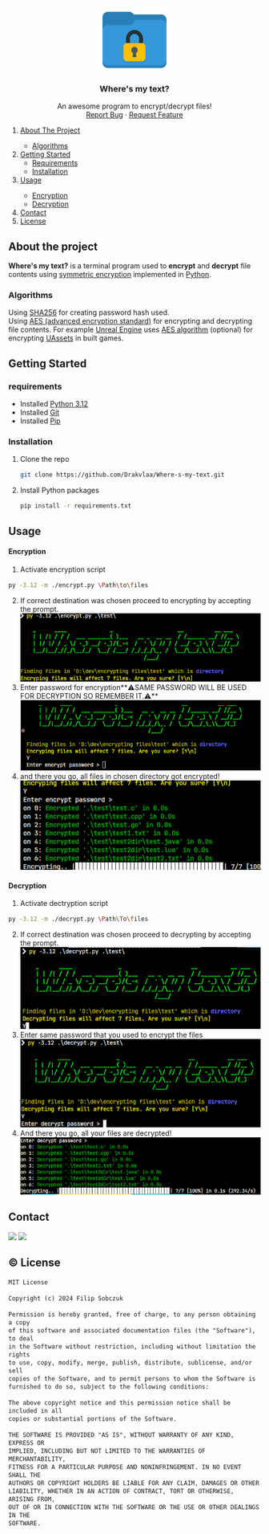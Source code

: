 <div align=center>
<a href="https://github.com/Drakvlaa/Where-s-my-text">

![logo](images/logo.png)

</a>
</div>
<h3 align=center>Where's my text?</h3>

<p align=center>
An awesome program to encrypt/decrypt files!
<br />
    <a href="https://github.com/Drakvlaa/Where-s-my-text/issues/new?labels=bug&template=bug-report---.md">Report Bug</a>
      ·
    <a href="https://github.com/Drakvlaa/Where-s-my-text/issues/new?labels=enhancement&template=feature-request---.md">Request Feature</a>
</p>

  <ol>
      <li><a href="#about-the-project">About The Project</a></li>
    <ul>
      <li><a href="#algorithms">Algorithms</a></li>
    </ul>
    <li>
      <a href="#getting-started">Getting Started</a>
      <ul>
        <li><a href="#requirements">Requirements</a></li>
        <li><a href="#installation">Installation</a></li>
      </ul>
    </li>
    <li><a href="#usage">Usage</a></li>
    <ul>
    <li><a href="#encryption">Encryption</li>
    <li><a href="#decryption">Decryption</li>
    </ul>
    <li><a href="#contact">Contact</a></li>
    <li><a href="#-license">License</a></li>
  </ol>

## About the project

**Where's my text?** is a terminal program used to **encrypt** and **decrypt** file contents using [symmetric encryption](https://en.wikipedia.org/wiki/Symmetric-key_algorithm) implemented in [Python](https://www.python.org/).

### Algorithms

Using [SHA256](https://pl.wikipedia.org/wiki/SHA-2) for creating password hash used.  
Using [AES (advanced encryption standard)](https://pl.wikipedia.org/wiki/Advanced_Encryption_Standard) for encrypting and decrypting file contents. For example [Unreal Engine](https://www.unrealengine.com/) uses [AES algorithm](https://pl.wikipedia.org/wiki/Advanced_Encryption_Standard) (optional) for encrypting [UAssets](https://docs.fileformat.com/game/uasset/) in built games.

## Getting Started

### requirements

- Installed [Python 3.12](https://www.python.org/)
- Installed [Git](https://www.git-scm.com/downloads)
- Installed [Pip](https://pypi.org/project/pip/)

### Installation

1. Clone the repo
   ```sh
   git clone https://github.com/Drakvlaa/Where-s-my-text.git
   ```
2. Install Python packages
   ```sh
   pip install -r requirements.txt
   ```

## Usage

#### Encryption

1. Activate encryption script

```sh
py -3.12 -m ./encrypt.py \Path\to\files
```

2. If correct destination was chosen proceed to encrypting by accepting the prompt.
   ![encrypt1](images/encrypt1.png)
3. Enter password for encryption**⚠️SAME PASSWORD WILL BE USED FOR DECRYPTION SO REMEMBER IT.⚠️**<br />
   ![encrypt2](images/encrypt2.png)
4. and there you go, all files in chosen directory got encrypted!<br />
   ![encrypt3](images/encrypt3.png)

#### Decryption

1. Activate dectryption script

```sh
py -3.12 -m ./decrypt.py \Path\To\files
```

2. If correct destination was chosen proceed to decrypting by accepting the prompt.
   ![decrypt1](images/decrypt1.png)
3. Enter same password that you used to encrypt the files
   ![decrypt1](images/decrypt2.png)
4. And there you go, all your files are decrypted!
   ![decrypt3](images/decrypt3.png)

## Contact

[![](https://dcbadge.limes.pink/api/server/https://discord.gg/xamjvJUs4b)](https://discord.gg/xamjvJUs4b)
![](https://dcbadge.limes.pink/api/shield/642863677153738772)

## © License

```license
MIT License

Copyright (c) 2024 Filip Sobczuk

Permission is hereby granted, free of charge, to any person obtaining a copy
of this software and associated documentation files (the "Software"), to deal
in the Software without restriction, including without limitation the rights
to use, copy, modify, merge, publish, distribute, sublicense, and/or sell
copies of the Software, and to permit persons to whom the Software is
furnished to do so, subject to the following conditions:

The above copyright notice and this permission notice shall be included in all
copies or substantial portions of the Software.

THE SOFTWARE IS PROVIDED "AS IS", WITHOUT WARRANTY OF ANY KIND, EXPRESS OR
IMPLIED, INCLUDING BUT NOT LIMITED TO THE WARRANTIES OF MERCHANTABILITY,
FITNESS FOR A PARTICULAR PURPOSE AND NONINFRINGEMENT. IN NO EVENT SHALL THE
AUTHORS OR COPYRIGHT HOLDERS BE LIABLE FOR ANY CLAIM, DAMAGES OR OTHER
LIABILITY, WHETHER IN AN ACTION OF CONTRACT, TORT OR OTHERWISE, ARISING FROM,
OUT OF OR IN CONNECTION WITH THE SOFTWARE OR THE USE OR OTHER DEALINGS IN THE
SOFTWARE.
```
